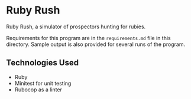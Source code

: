 # Ruby Rush
Ruby Rush, a simulator of prospectors hunting for rubies.

Requirements for this program are in the `requirements.md` file in this directory.  Sample output is also provided for several runs of the program. 

## Technologies Used
* Ruby
* Minitest for unit testing
* Rubocop as a linter
